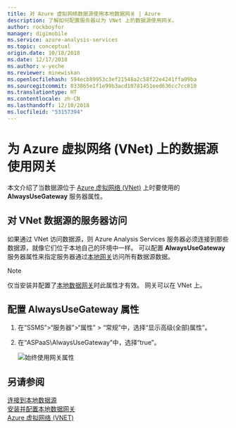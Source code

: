 ```yaml
---
title: 对 Azure 虚拟网络数据源使用本地数据网关 | Azure
description: 了解如何配置服务器以为 VNet 上的数据源使用网关。
author: rockboyfor
manager: digimobile
ms.service: azure-analysis-services
ms.topic: conceptual
origin.date: 10/18/2018
ms.date: 12/17/2018
ms.author: v-yeche
ms.reviewer: minewiskan
ms.openlocfilehash: 594ecb89953c3ef21548a2c58f22e4241ffa09ba
ms.sourcegitcommit: 833865e1f1e99b3acd10781451eed636cc7cc810
ms.translationtype: HT
ms.contentlocale: zh-CN
ms.lasthandoff: 12/10/2018
ms.locfileid: "53157394"
---
```

# <a name="use-gateway-for-data-sources-on-an-azure-virtual-network-vnet"></a>为 Azure 虚拟网络 (VNet) 上的数据源使用网关

本文介绍了当数据源位于 [Azure 虚拟网络 (VNet)](../virtual-network/virtual-networks-overview.md) 上时要使用的 **AlwaysUseGateway** 服务器属性。

## <a name="server-access-to-vnet-data-sources"></a>对 VNet 数据源的服务器访问

如果通过 VNet 访问数据源，则 Azure Analysis Services 服务器必须连接到那些数据源，就像它们位于本地自己的环境中一样。 可以配置 **AlwaysUseGateway** 服务器属性来指定服务器通过[本地网关](analysis-services-gateway.md)访问所有数据源数据。 

> [!NOTE]
> 仅当安装并配置了[本地数据网关](analysis-services-gateway.md)时此属性才有效。 网关可以在 VNet 上。

## <a name="configure-alwaysusegateway-property"></a>配置 AlwaysUseGateway 属性

1. 在“SSMS”>“服务器”>“属性” > “常规”中，选择“显示高级(全部)属性”。
2. 在“ASPaaS\AlwaysUseGateway”中，选择“true”。

    ![始终使用网关属性](media/analysis-services-vnet-gateway/aas-ssms-always-property.png)

## <a name="see-also"></a>另请参阅
[连接到本地数据源](analysis-services-gateway.md)   
[安装并配置本地数据网关](analysis-services-gateway-install.md)   
[Azure 虚拟网络 (VNET)](../virtual-network/virtual-networks-overview.md)

<!-- Update_Description: update meta properties  -->
